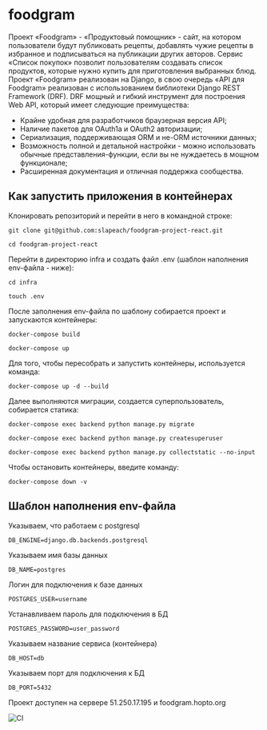 # foodgram
Проект «Foodgram» - «Продуктовый помощник» - сайт, на котором пользователи будут публиковать рецепты, добавлять чужие рецепты в избранное и подписываться на публикации других авторов. Сервис «Список покупок» позволит пользователям создавать список продуктов, которые нужно купить для приготовления выбранных блюд.
Проект «Foodgram» реализован на Django, в свою очередь «API для Foodgram» реализован с использованием библиотеки Django REST Framework (DRF).
DRF мощный и гибкий инструмент для построения Web API, который имеет следующие преимущества:
* Крайне удобная для разработчиков браузерная версия API;
* Наличие пакетов для OAuth1a и OAuth2 авторизации;
* Сериализация, поддерживающая ORM и не-ORM источники данных;
* Возможность полной и детальной настройки - можно использовать обычные представления-функции, если вы не нуждаетесь в мощном функционале;
* Расширенная документация и отличная поддержка сообщества.<br/>


## **Как запустить приложения в контейнерах**
Клонировать репозиторий и перейти в него в командной строке:
```
git clone git@github.com:slapeach/foodgram-project-react.git
```
```
cd foodgram-project-react
```
Перейти в директорию infra и создать файл .env (шаблон наполнения env-файла - ниже):
```
cd infra
```
```
touch .env
```
После заполнения env-файла по шаблону собирается проект и запускаются контейнеры:
```
docker-compose build
```
```
docker-compose up
```
Для того, чтобы пересобрать и запустить контейнеры, используется команда:
```
docker-compose up -d --build
```
Далее выполняются миграции, создается суперпользователь, собирается статика:
```
docker-compose exec backend python manage.py migrate
```
```
docker-compose exec backend python manage.py createsuperuser
```
```
docker-compose exec backend python manage.py collectstatic --no-input
```
Чтобы остановить контейнеры, введите команду:
```
docker-compose down -v
```


## **Шаблон наполнения env-файла**
Указываем, что работаем с postgresql
```
DB_ENGINE=django.db.backends.postgresql
```
Указываем имя базы данных
```
DB_NAME=postgres
```
Логин для подключения к базе данных
```
POSTGRES_USER=username
```
Устанавливаем пароль для подключения в БД
```
POSTGRES_PASSWORD=user_password
```
Указываем название сервиса (контейнера)
```
DB_HOST=db
```
Указываем порт для подключения к БД
```
DB_PORT=5432
```


Проект доступен на сервере 51.250.17.195 и foodgram.hopto.org

![CI](https://github.com/slapeach/foodgram-project-react/actions/workflows/foodgram_workflow.yml/badge.svg)
